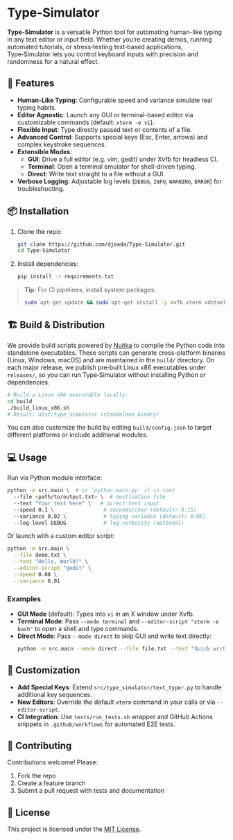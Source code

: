 # Type-Simulator

**Type-Simulator** is a versatile Python tool for automating human-like typing in any text editor or input field. Whether you’re creating demos, running automated tutorials, or stress‑testing text‑based applications, Type‑Simulator lets you control keyboard inputs with precision and randomness for a natural effect.

## 🚀 Features

- **Human-Like Typing**: Configurable speed and variance simulate real typing habits.
- **Editor Agnostic**: Launch any GUI or terminal-based editor via customizable commands (default: `xterm -e vi`).
- **Flexible Input**: Type directly passed text or contents of a file.
- **Advanced Control**: Supports special keys (Esc, Enter, arrows) and complex keystroke sequences.
- **Extensible Modes**:
  - **GUI**: Drive a full editor (e.g. vim, gedit) under Xvfb for headless CI.
  - **Terminal**: Open a terminal emulator for shell-driven typing.
  - **Direct**: Write text straight to a file without a GUI.
- **Verbose Logging**: Adjustable log levels (`DEBUG`, `INFO`, `WARNING`, `ERROR`) for troubleshooting.

## 📦 Installation

1. Clone the repo:
   ```bash
   git clone https://github.com/djeada/Type-Simulator.git
   cd Type-Simulator
   ```
2. Install dependencies:
   ```bash
   pip install -r requirements.txt
   ```

> **Tip:** For CI pipelines, install system packages:
> ```bash
> sudo apt-get update && sudo apt-get install -y xvfb xterm xdotool xfonts-base
> ```

## 🏗️ Build & Distribution

We provide build scripts powered by [Nuitka](https://nuitka.net/) to compile the Python code into standalone executables. These scripts can generate cross-platform binaries (Linux, Windows, macOS) and are maintained in the `build/` directory. On each major release, we publish pre‑built Linux x86 executables under `releases/`, so you can run Type‑Simulator without installing Python or dependencies.

```bash
# Build a Linux x86 executable locally:
cd build
./build_linux_x86.sh
# Result: dist/type_simulator (standalone binary)
```

You can also customize the build by editing `build/config.json` to target different platforms or include additional modules.

## 💻 Usage

Run via Python module interface:

```bash
python -m src.main \  # or `python main.py` if in root
  --file <path/to/output.txt> \  # destination file
  --text "Your text here" \   # direct text input
  --speed 0.1 \                # seconds/char (default: 0.15)
  --variance 0.02 \            # typing variance (default: 0.05)
  --log-level DEBUG            # log verbosity (optional)
```

Or launch with a custom editor script:

```bash
python -m src.main \
  --file demo.txt \
  --text "Hello, World!" \
  --editor-script "gedit" \
  --speed 0.08 \
  --variance 0.01
```

### Examples

- **GUI Mode** (default): Types into `vi` in an X window under Xvfb.
- **Terminal Mode**: Pass `--mode terminal` and `--editor-script "xterm -e bash"` to open a shell and type commands.
- **Direct Mode**: Pass `--mode direct` to skip GUI and write text directly:
  ```bash
  python -m src.main --mode direct --file file.txt --text "Quick write"
  ```

## 🔧 Customization

- **Add Special Keys**: Extend `src/type_simulator/text_typer.py` to handle additional key sequences.
- **New Editors**: Override the default `xterm` command in your calls or via `--editor-script`.
- **CI Integration**: Use `tests/run_tests.sh` wrapper and GitHub Actions snippets in `.github/workflows` for automated E2E tests.

## 📝 Contributing

Contributions welcome! Please:
1. Fork the repo
2. Create a feature branch
3. Submit a pull request with tests and documentation

## 📜 License

This project is licensed under the [MIT License](https://opensource.org/licenses/MIT).
